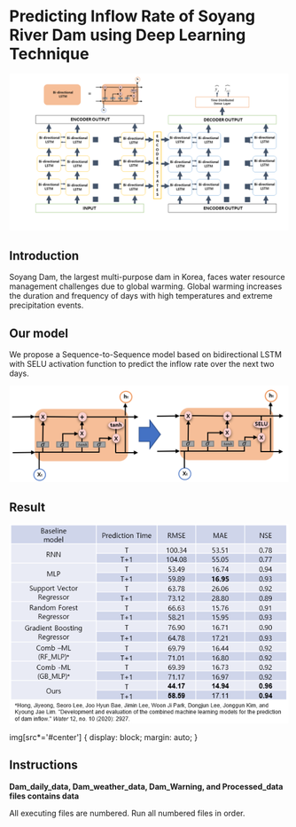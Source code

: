 # Predicting Inflow Rate of Soyang River Dam using Deep Learning Technique



![intro_img](./Figures/water_fig/Bidirectional_LSTM_with_SELU.PNG)
## Introduction

Soyang Dam, the largest multi-purpose dam in Korea, faces water resource management challenges due to global warming. Global warming increases the duration and frequency of days with high temperatures and extreme precipitation events. 

## Our model

We propose a Sequence-to-Sequence model based on bidirectional LSTM with SELU activation function to predict the inflow rate over the next two days. 

![ourModelImg](./Figures/water_fig/LSTM_TANH_SELU.PNG)


## Result
![ResultTable](./Figures/water_fig/RESULT_TABLE.PNG#center)
 
img[src*='#center'] {
    display: block;
    margin: auto;
}



## Instructions 

**Dam_daily_data, Dam_weather_data, Dam_Warning, and Processed_data files contains data**

All executing files are numbered. Run all numbered files in order.


```python

```
